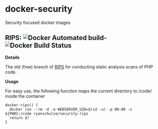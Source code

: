 # docker-security
Security focused docker images


## RIPS: ![Docker Automated build](https://img.shields.io/docker/automated/ryanschulze/security-rips.svg?style=flat-square)-![Docker Build Status](https://img.shields.io/docker/build/ryanschulze/security-rips.svg?style=flat-square)

**Details**

The old (free) branch of [RIPS](https://github.com/robocoder/rips-scanner) for conducting static analysis scans of PHP code.

**Usage**

For easy use, the following function maps the current directory to /code/ inside the container

    docker-rips() {
      docker run --rm -d -e WEBSERVER_UID=$(id -u) -p 80:80 -v ${PWD}:/code ryanschulze/security-rips
      return $?
    }

